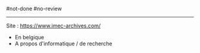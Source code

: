 #not-done #no-review 

----

Site : https://www.imec-archives.com/
 - En belgique
 - A propos d'informatique / de recherche
